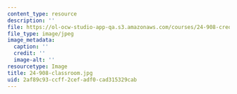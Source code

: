 ```yaml
---
content_type: resource
description: ''
file: https://ol-ocw-studio-app-qa.s3.amazonaws.com/courses/24-908-creole-language-and-caribbean-identities-spring-2017/2af89c93ccff2cefadf0cad315329cab_24-908-classroom.jpg
file_type: image/jpeg
image_metadata:
  caption: ''
  credit: ''
  image-alt: ''
resourcetype: Image
title: 24-908-classroom.jpg
uid: 2af89c93-ccff-2cef-adf0-cad315329cab
---
```

